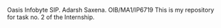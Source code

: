 Oasis Infobyte SIP. 
Adarsh Saxena. 
OIB/MA1/IP6719 
This is my repository for task no. 2 of the Internship.
